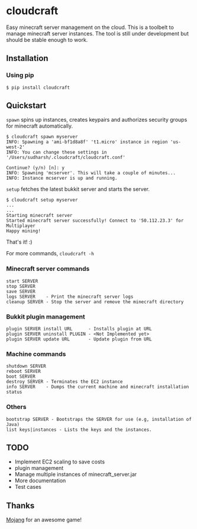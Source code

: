 cloudcraft
==========

Easy minecraft server management on the cloud.
This is a toolbelt to manage minecraft server instances. The tool is still under development but should be stable enough to work.

Installation
-

### Using pip

`$ pip install cloudcraft`


Quickstart
-

`spawn` spins up instances, creates keypairs and authorizes security groups for minecraft automatically.

    $ cloudcraft spawn myserver
    INFO: Spawning a 'ami-bf1d8a8f' 't1.micro' instance in region 'us-west-2'
    INFO: You can change these settings in '/Users/sudharsh/.cloudcraft/cloudcraft.conf'

    Continue? (y/n) [n]: y
    INFO: Spawning 'mcserver'. This will take a couple of minutes...
    INFO: Instance mcserver is up and running.


`setup` fetches the latest bukkit server and starts the server.

    $ cloudcraft setup myserver
    ...
    ...
    Starting minecraft server
    Started minecraft server successfully! Connect to '50.112.23.3' for Multiplayer
    Happy mining!


That's it! :)

For more commands, `cloudcraft -h`

### Minecraft server commands
    start SERVER
    stop SERVER
    save SERVER
    logs SERVER    - Print the minecraft server logs
    cleanup SERVER - Stop the server and remove the minecraft directory

### Bukkit plugin management
    plugin SERVER install URL      - Installs plugin at URL
    plugin SERVER uninstall PLUGIN - <Not Implemented yet>
    plugin SERVER update URL       - Update plugin from URL

### Machine commands
    shutdown SERVER
    reboot SERVER
    boot SERVER
    destroy SERVER - Terminates the EC2 instance
    info SERVER    - Dumps the current machine and minecraft installation status

### Others
    bootstrap SERVER - Bootstraps the SERVER for use (e.g, installation of Java)
    list keys|instances - Lists the keys and the instances.


TODO
-

- Implement EC2 scaling to save costs
- plugin management
- Manage multiple instances of minecraft_server.jar
- More documentation
- Test cases


Thanks
-
[Mojang](http://mojang.com/) for an awesome game!
